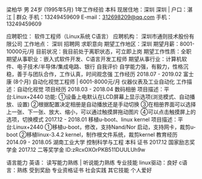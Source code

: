 
梁柏华
男 24岁 (1995年5月) 1年工作经验 本科
现居住地：深圳 深圳 | 户口：湛江 | 群众
手机：13249459609
E-mail：312698209@qq.com
手机：13249459609

应聘职位： 软件工程师（Linux系统 C语言）
应聘机构： 深圳市通则技术股份有限公司
工作地点： 深圳
招聘网
求职意向
期望工作地区：深圳
期望月薪：8001-10000元/月
目前状况：我目前处于离职状态，可立即上岗
期望工作性质：全职
期望从事职业：嵌入式软件开发、C语言开发工程师
期望从事行业：计算机软件、电子技术/半导体/集成电路、银行
自我评价
自学能力强，有毅力，性格沉稳，善于与团队合作，工作认真，时间观念强
工作经历
2018.07 - 2019.02 富士康 (8个月)
自动化视觉工程师 | 6001-8000元/月
仪器仪表及工业自动化
工作描述：自动化视觉
项目经历
2018.03 - 2018.04 数码相册
项目描述：平台:Linux+2440
功能:
①设备上电默认在LCD屏幕上显示选项(浏览模式、自动播放、设置)
②根据配置决定相册是自动播放还是手动切换
③在相册界面可以选择上一张、下一张、放大、缩小，可以通过触摸屏拖动图片
④可以点击触摸屏上的选项，切换模式
2017.12 - 2018.01 移植u-boot、linux kernel
项目描述：平台:Linux+2440
①移植u-boot，修改，支持Nand/Nor 启动，支持网卡，裁剪u-boot
②移植linux-3.4.2 kernel，制作根文件系统，裁剪kernel
教育经历
2014.09 - 2018.05 湖南工业大学 控制科学与工程 本科
证书
2017.12 国家励志奖学金
2017.12 二等奖学金
ID:zRcxOXOrPKB511DUULUh9w

语言能力
英语： 读写能力熟练 | 听说能力熟练
专业技能
linux驱动：良好
c语言：熟练
受到奖励
专业资格证书
社会实践
其它技能
个人爱好

